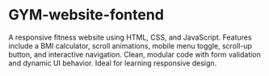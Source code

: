 # GYM-website-fontend
A responsive fitness website using HTML, CSS, and JavaScript. Features include a BMI calculator, scroll animations, mobile menu toggle, scroll-up button, and interactive navigation. Clean, modular code with form validation and dynamic UI behavior. Ideal for learning responsive design.
